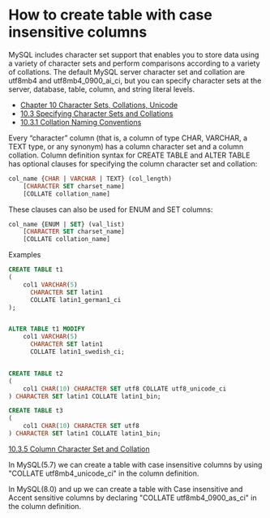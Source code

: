 # How to create table with case insensitive columns

MySQL includes character set support that enables you to store data using a variety of character sets and perform comparisons according to a variety of collations. The default MySQL server character set and collation are utf8mb4 and utf8mb4_0900_ai_ci, but you can specify character sets at the server, database, table, column, and string literal levels.

- [Chapter 10 Character Sets, Collations, Unicode](https://dev.mysql.com/doc/refman/8.0/en/charset.html)
- [10.3 Specifying Character Sets and Collations](https://dev.mysql.com/doc/refman/8.0/en/charset-syntax.html)
- [10.3.1 Collation Naming Conventions](https://dev.mysql.com/doc/refman/8.0/en/charset-collation-names.html)

Every “character” column (that is, a column of type CHAR, VARCHAR, a TEXT type, or any synonym) has a column character set and a column collation. Column definition syntax for CREATE TABLE and ALTER TABLE has optional clauses for specifying the column character set and collation:

```sql
col_name {CHAR | VARCHAR | TEXT} (col_length)
    [CHARACTER SET charset_name]
    [COLLATE collation_name]
```
These clauses can also be used for ENUM and SET columns:

```sql
col_name {ENUM | SET} (val_list)
    [CHARACTER SET charset_name]
    [COLLATE collation_name]
```


Examples
```sql
CREATE TABLE t1
(
    col1 VARCHAR(5)
      CHARACTER SET latin1
      COLLATE latin1_german1_ci
);


ALTER TABLE t1 MODIFY
    col1 VARCHAR(5)
      CHARACTER SET latin1
      COLLATE latin1_swedish_ci;


CREATE TABLE t2
(
    col1 CHAR(10) CHARACTER SET utf8 COLLATE utf8_unicode_ci
) CHARACTER SET latin1 COLLATE latin1_bin;

CREATE TABLE t3
(
    col1 CHAR(10) CHARACTER SET utf8
) CHARACTER SET latin1 COLLATE latin1_bin;
```

[10.3.5 Column Character Set and Collation](https://dev.mysql.com/doc/refman/8.0/en/charset-column.html)


In MySQL(5.7) we can create a table with case insensitive columns by using  "COLLATE  utf8mb4_unicode_ci" in the column definition.

In MySQL(8.0) and up we can create a table with Case insensitive and Accent sensitive columns by declaring  "COLLATE  utf8mb4_0900_as_ci" in the column definition.
